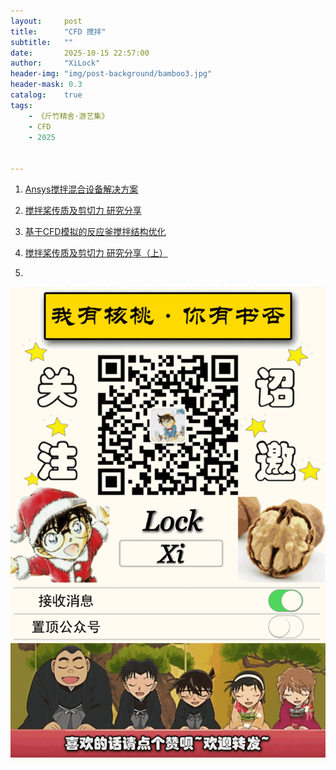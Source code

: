 ```yaml
---
layout:     post
title:      "CFD 搅拌"
subtitle:   ""
date:       2025-10-15 22:57:00
author:     "XiLock"
header-img: "img/post-background/bamboo3.jpg"
header-mask: 0.3
catalog:    true
tags:
    - 《斤竹精舍·游艺集》
    - CFD
    - 2025


---
```



1. [Ansys搅拌混合设备解决方案](https://zhuanlan.zhihu.com/p/674097153)
1. [搅拌桨传质及剪切力 研究分享](https://www.cobetter.com.cn/news/technical/stirring-paddle-mass-transfer-and-shear-force-research-sharing-1.html)
1. [基于CFD模拟的反应釜搅拌结构优化](https://xuebao.sit.edu.cn/article/doi/10.3969/j.issn.2096-3424.2022.04.016)

1. [搅拌桨传质及剪切力 研究分享（上）](https://www.cobetter.com.cn/news/technical/stirring-paddle-mass-transfer-and-shear-force-research-sharing-1.html)
1. []()

![](/img/wc-tail.GIF)
